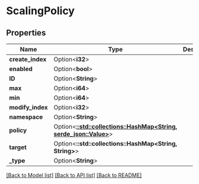 # ScalingPolicy

## Properties

Name | Type | Description | Notes
------------ | ------------- | ------------- | -------------
**create_index** | Option<**i32**> |  | [optional]
**enabled** | Option<**bool**> |  | [optional]
**ID** | Option<**String**> |  | [optional]
**max** | Option<**i64**> |  | [optional]
**min** | Option<**i64**> |  | [optional]
**modify_index** | Option<**i32**> |  | [optional]
**namespace** | Option<**String**> |  | [optional]
**policy** | Option<[**::std::collections::HashMap<String, serde_json::Value>**](serde_json::Value.md)> |  | [optional]
**target** | Option<**::std::collections::HashMap<String, String>**> |  | [optional]
**_type** | Option<**String**> |  | [optional]

[[Back to Model list]](../README.md#documentation-for-models) [[Back to API list]](../README.md#documentation-for-api-endpoints) [[Back to README]](../README.md)


